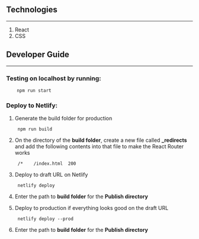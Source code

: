 ## Technologies

---

1. React
2. CSS

## Developer Guide

---

### Testing on localhost by running:

        npm run start

### Deploy to Netlify:

1.  Generate the build folder for production

         npm run build

2.  On the directory of the **build folder**, create a new file called **\_redirects** and add the following contents into that file to make the React Router works

         /*    /index.html  200

3.  Deploy to draft URL on Netlify

         netlify deploy

4.  Enter the path to **build folder** for the **Publish directory**

5.  Deploy to production if everything looks good on the draft URL

         netlify deploy --prod

6.  Enter the path to **build folder** for the **Publish directory**

